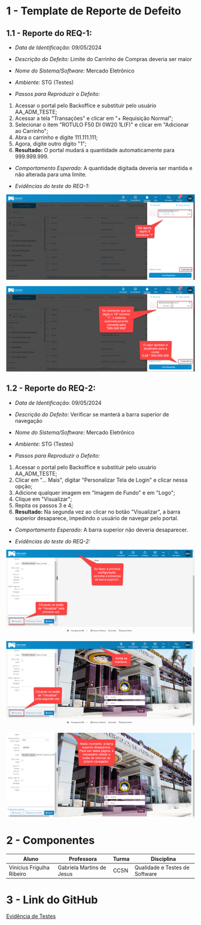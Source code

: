 # 1 - Template de Reporte de Defeito

## 1.1 - Reporte do REQ-1:

- *Data de Identificação:* 09/05/2024
- *Descrição do Defeito:* Limite do Carrinho de Compras deveria ser maior
- *Nome do Sistema/Software:* Mercado Eletrônico
- *Ambiente:* STG (Testes)

- *Passos para Reproduzir o Defeito:*

1. Acessar o portal pelo Backoffice e substituir pelo usuário AA_ADM_TESTE;
2. Acessar a tela "Transações" e clicar em "+ Requisição Normal";
3. Selecionar o item "ROTULO F50 DI 0W20 1L(F)" e clicar em "Adicionar ao Carrinho";
4. Abra o carrinho e digite 111.111.111;
5. Agora, digite outro dígito "1";
6. **Resultado:** O portal mudará a quantidade automaticamente para 999.999.999.

- *Comportamento Esperado:*
A quantidade digitada deveria ser mantida e não alterada para uma limite.

- *Evidências do teste do REQ-1:*

![Carrinho de compras com unidade de 9 dígitos](images/carrinho1.png)

![Carrinho de compras com unidade de 10 dígitos](images/carrinho2.png)

## 1.2 - Reporte do REQ-2:

- *Data de Identificação:* 09/05/2024
- *Descrição do Defeito:* Verificar se manterá a barra superior de navegação
- *Nome do Sistema/Software:* Mercado Eletrônico
- *Ambiente:* STG (Testes)

- *Passos para Reproduzir o Defeito:*

1. Acessar o portal pelo Backoffice e substituir pelo usuário AA_ADM_TESTE;
2. Clicar em "... Mais", digitar "Personalizar Tela de Login" e clicar nessa opção;
3. Adicione qualquer imagem em "Imagem de Fundo" e em "Logo";
4. Clique em "Visualizar";
5. Repita os passos 3 e 4;
6. **Resultado:** Na segunda vez ao clicar no botão "Visualizar", a barra superior desaparece, impedindo o usuário de navegar pelo portal.

- *Comportamento Esperado:*
A barra superior não deveria desaparecer.

- *Evidências do teste do REQ-2:*

![Barra superior é mantida](images/tela_login1.png)

![Barra superior ainda é mantida](images/tela_login2.png)

![Barra superior desaparece](images/tela_login3.png)

# 2 - Componentes

| Aluno                     | Professora                | Turma | Disciplina                     |
| ------------------------- | ------------------------- | ----- | ------------------------------ |
| Vinícius Frigulha Ribeiro | Gabriela Martins de Jesus | CC5N  | Qualidade e Testes de Software |

# 3 - Link do GitHub

[Evidência de Testes](https://github.com/vinifrigulha/UVV/blob/main/Qualidade%20de%20Testes/projeto_parte3.md)
